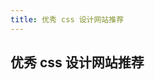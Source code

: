 ```yaml
---
title: 优秀 css 设计网站推荐
---
```


<script lang="ts" setup>
  import { cssData } from '../constants/css.ts'
</script>


## 优秀 css 设计网站推荐

<ai-site :data="cssData" />
